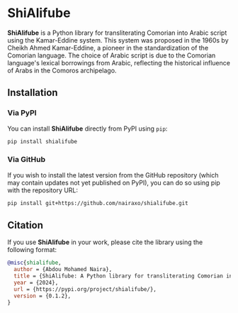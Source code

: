 # ShiAlifube
**ShiAlifube** is a Python library for transliterating Comorian into Arabic script using the Kamar-Eddine system. This system was proposed in the 1960s by Cheikh Ahmed Kamar-Eddine, a pioneer in the standardization of the Comorian language. The choice of Arabic script is due to the Comorian language's lexical borrowings from Arabic, reflecting the historical influence of Arabs in the Comoros archipelago.

## Installation

### Via PyPI

You can install **ShiAlifube** directly from PyPI using `pip`:

```bash
pip install shialifube
```

### Via GitHub
If you wish to install the latest version from the GitHub repository (which may contain updates not yet published on PyPI), you can do so using pip with the repository URL:

```bash
pip install git+https://github.com/nairaxo/shialifube.git
```


## Citation
If you use **ShiAlifube** in your work, please cite the library using the following format:

```bibtex
@misc{shialifube,
  author = {Abdou Mohamed Naira},
  title = {ShiAlifube: A Python library for transliterating Comorian into Arabic script},
  year = {2024},
  url = {https://pypi.org/project/shialifube/},
  version = {0.1.2},
}
```
